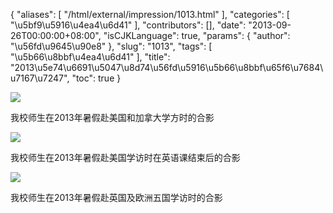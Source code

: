 {
    "aliases": [
        "/html/external/impression/1013.html"
    ],
    "categories": [
        "\u5bf9\u5916\u4ea4\u6d41"
    ],
    "contributors": [],
    "date": "2013-09-26T00:00:00+08:00",
    "isCJKLanguage": true,
    "params": {
        "author": "\u56fd\u9645\u90e8"
    },
    "slug": "1013",
    "tags": [
        "\u5b66\u8bbf\u4ea4\u6d41"
    ],
    "title": "2013\u5e74\u6691\u5047\u8d74\u56fd\u5916\u5b66\u8bbf\u65f6\u7684\u7167\u7247",
    "toc": true
}

![](https://cdn.tfls.online/mirror/full/0171ca2505904886cb4967f4292c1001b9a5e8b6.jpg)




我校师生在2013年暑假赴美国和加拿大学方时的合影




![](https://cdn.tfls.online/mirror/full/1f96604cbd6f825362d003672fff5d21a2ec4453.jpg)




我校师生在2013年暑假赴美国学访时在英语课结束后的合影




![](https://cdn.tfls.online/mirror/full/ee2c4e80a7305d7353d98098fdd9dca71b5b08ef.jpg)




我校师生在2013年暑假赴英国及欧洲五国学访时的合影


